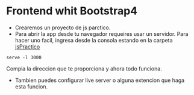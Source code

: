 # Frontend whit Bootstrap4
- Crearemos un proyecto de js parctico.
- Para abrir la app desde tu navegador requeires usar un servidor.
Para hacer uno facil, ingresa desde la consola estando en la carpeta [jsPractico](./jsPractico/)
```
serve -l 3000
```
Compia la direccion que te proporciona y ahora todo funciona.

- Tambien puedes configurar live server o alguna extencion que haga esta funcion.

